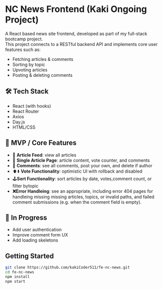 # NC News Frontend (Kaki Ongoing Project)

A React based news site frontend, developed as part of my full-stack bootcamp project.  
This project connects to a RESTful backend API and implements core user features such as:

- Fetching articles & comments
- Sorting by topic
- Upvoting articles
- Posting & deleting comments

## 🛠 Tech Stack

- React (with hooks)
- React Router
- Axios
- Day.js
- HTML/CSS 

## 🔧 MVP / Core Features

- 📰 **Article Feed**: view all articles 
- 📖 **Single Article Page**: article content, vote counter, and comments
- 💬 **Comments**: see all comments, post your own, and delete if author
- ⬆️⬇️ **Vote Functionality**: optimistic UI with rollback and disabled 
- 🕹️**Sort Functionality**: sort articles by date, votes,comment count, or filter bytopic
- **❌Error Handleing**: see an appropriate, including error 404 pages for handleing missing missing articles, topics, or invalid paths, and failed comment submissions (e.g. when the comment field is empty).

 
 ## 🔧 In Progress

- Add user authentication
- Improve comment form UX
- Add loading skeletons


## Getting Started
```bash
git clone https://github.com/kakiCoder511/fe-nc-news.git
cd fe-nc-news
npm install
npm start






